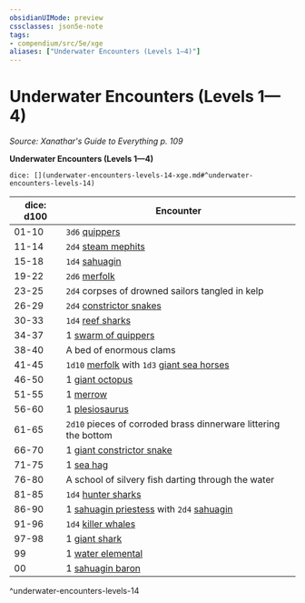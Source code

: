 ```yaml
---
obsidianUIMode: preview
cssclasses: json5e-note
tags:
- compendium/src/5e/xge
aliases: ["Underwater Encounters (Levels 1—4)"]
---
```

# Underwater Encounters (Levels 1—4)
*Source: Xanathar's Guide to Everything p. 109* 

**Underwater Encounters (Levels 1—4)**

`dice: [](underwater-encounters-levels-14-xge.md#^underwater-encounters-levels-14)`

| dice: d100 | Encounter |
|------------|-----------|
| 01-10 | `3d6` [quippers](/Systems/5e/bestiary/beast/quipper.md) |
| 11-14 | `2d4` [steam mephits](/Systems/5e/bestiary/elemental/steam-mephit.md) |
| 15-18 | `1d4` [sahuagin](/Systems/5e/bestiary/humanoid/sahuagin.md) |
| 19-22 | `2d6` [merfolk](/Systems/5e/bestiary/humanoid/merfolk.md) |
| 23-25 | `2d4` corpses of drowned sailors tangled in kelp |
| 26-29 | `2d4` [constrictor snakes](/Systems/5e/bestiary/beast/constrictor-snake.md) |
| 30-33 | `1d4` [reef sharks](/Systems/5e/bestiary/beast/reef-shark.md) |
| 34-37 | 1 [swarm of quippers](/Systems/5e/bestiary/beast/swarm-of-quippers.md) |
| 38-40 | A bed of enormous clams |
| 41-45 | `1d10` [merfolk](/Systems/5e/bestiary/humanoid/merfolk.md) with `1d3` [giant sea horses](/Systems/5e/bestiary/beast/giant-sea-horse.md) |
| 46-50 | 1 [giant octopus](/Systems/5e/bestiary/beast/giant-octopus.md) |
| 51-55 | 1 [merrow](/Systems/5e/bestiary/monstrosity/merrow.md) |
| 56-60 | 1 [plesiosaurus](/Systems/5e/bestiary/beast/plesiosaurus.md) |
| 61-65 | `2d10` pieces of corroded brass dinnerware littering the bottom |
| 66-70 | 1 [giant constrictor snake](/Systems/5e/bestiary/beast/giant-constrictor-snake.md) |
| 71-75 | 1 [sea hag](/Systems/5e/bestiary/fey/sea-hag.md) |
| 76-80 | A school of silvery fish darting through the water |
| 81-85 | `1d4` [hunter sharks](/Systems/5e/bestiary/beast/hunter-shark.md) |
| 86-90 | 1 [sahuagin priestess](/Systems/5e/bestiary/humanoid/sahuagin-priestess.md) with `2d4` [sahuagin](/Systems/5e/bestiary/humanoid/sahuagin.md) |
| 91-96 | `1d4` [killer whales](/Systems/5e/bestiary/beast/killer-whale.md) |
| 97-98 | 1 [giant shark](/Systems/5e/bestiary/beast/giant-shark.md) |
| 99 | 1 [water elemental](/Systems/5e/bestiary/elemental/water-elemental.md) |
| 00 | 1 [sahuagin baron](/Systems/5e/bestiary/humanoid/sahuagin-baron.md) |
^underwater-encounters-levels-14